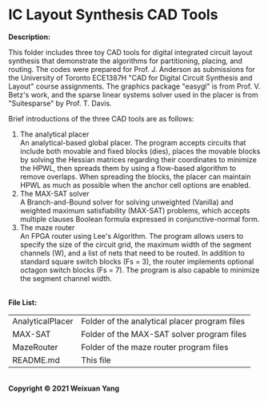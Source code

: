 # IC Layout Synthesis CAD Tools
<b>Description:</b><br>

This folder includes three toy CAD tools for digital integrated circuit layout synthesis that demonstrate the algorithms for partitioning, placing, and routing. The codes were prepared for Prof. J. Anderson as submissions for the University of Toronto ECE1387H "CAD for Digital Circuit Synthesis and Layout" course assignments. The graphics package "easygl" is from Prof. V. Betz's work, and the sparse linear systems solver used in the placer is from "Suitesparse" by Prof. T. Davis. 

Brief introductions of the three CAD tools are as follows:
1. The analytical placer <br> An analytical-based global placer. The program accepts circuits that include both movable and fixed blocks (dies), places the movable blocks by solving the Hessian matrices regarding their coordinates to minimize the HPWL, then spreads them by using a flow-based algorithm to remove overlaps. When spreading the blocks, the placer can maintain HPWL as much as possible when the anchor cell options are enabled. 
2. The MAX-SAT solver <br> A Branch-and-Bound solver for solving unweighted (Vanilla) and weighted maximum satisfiability (MAX-SAT) problems, which accepts multiple clauses Boolean formula expressed in conjunctive-normal form.
4. The maze router <br> An FPGA router using Lee's Algorithm. The program allows users to specify the size of the circuit grid, the maximum width of the segment channels (W), and a list of nets that need to be routed. In addition to standard square switch blocks (Fs = 3), the router implements optional octagon switch blocks (Fs = 7). The program is also capable to minimize the segment channel width.

<br><b>File List:</b><br>

<table border="0">
    <tr>
        <td>AnalyticalPlacer</td>
        <td>Folder of the analytical placer program files</td>
    </tr>
    <tr>
        <td>MAX-SAT</td>
        <td>Folder of the MAX-SAT solver program files</td>
    </tr>
    <tr>
        <td>MazeRouter</td>
        <td>Folder of the maze router program files</td>
    </tr>
    <tr>
        <td>README.md</td>
        <td>This file</td>
    </tr>
</table>

<br><b>Copyright © 2021 Weixuan Yang</b>
